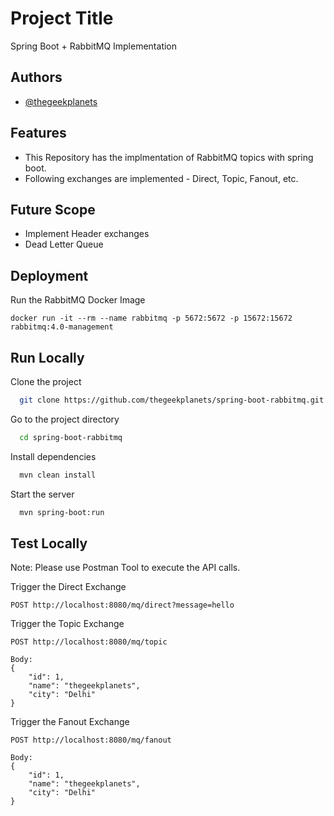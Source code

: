 
# Project Title

Spring Boot + RabbitMQ Implementation


## Authors

- [@thegeekplanets](https://www.github.com/thegeekplanets)


## Features

- This Repository has the implmentation of RabbitMQ topics with spring boot.
- Following exchanges are implemented - Direct, Topic, Fanout, etc.


## Future Scope
- Implement Header exchanges
- Dead Letter Queue

## Deployment


Run the RabbitMQ Docker Image
```
docker run -it --rm --name rabbitmq -p 5672:5672 -p 15672:15672 rabbitmq:4.0-management
```


## Run Locally

Clone the project

```bash
  git clone https://github.com/thegeekplanets/spring-boot-rabbitmq.git
```

Go to the project directory

```bash
  cd spring-boot-rabbitmq
```

Install dependencies

```bash
  mvn clean install
```

Start the server

```bash
  mvn spring-boot:run
```


## Test Locally

Note: Please use Postman Tool to execute the API calls.

Trigger the Direct Exchange

```
POST http://localhost:8080/mq/direct?message=hello
```

Trigger the Topic Exchange
```
POST http://localhost:8080/mq/topic

Body:
{
    "id": 1,
    "name": "thegeekplanets",
    "city": "Delhi"
}

```

Trigger the Fanout Exchange
```
POST http://localhost:8080/mq/fanout

Body:
{
    "id": 1,
    "name": "thegeekplanets",
    "city": "Delhi"
}

```
